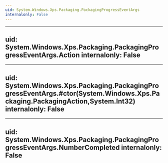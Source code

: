 ```yaml
---
uid: System.Windows.Xps.Packaging.PackagingProgressEventArgs
internalonly: False
---
```


---
uid: System.Windows.Xps.Packaging.PackagingProgressEventArgs.Action
internalonly: False
---

---
uid: System.Windows.Xps.Packaging.PackagingProgressEventArgs.#ctor(System.Windows.Xps.Packaging.PackagingAction,System.Int32)
internalonly: False
---

---
uid: System.Windows.Xps.Packaging.PackagingProgressEventArgs.NumberCompleted
internalonly: False
---
